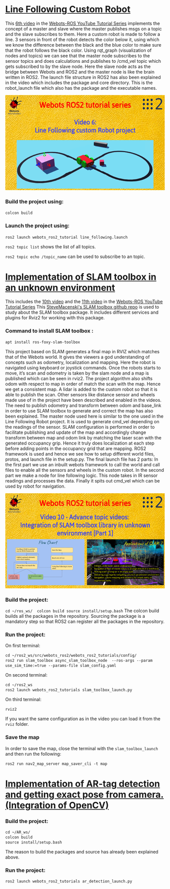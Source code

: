 # [Line Following Custom Robot](https://www.youtube.com/watch?v=ZTJa5f5F5fU)
This [6th video](https://www.youtube.com/watch?v=ZTJa5f5F5fU) in the [Webots-ROS YouTube Tutorial Series](https://www.youtube.com/watch?v=jU_FD1_zAqo&list=PLt69C9MnPchkP0ZXZOqmIGRTOch8o9GiQ) implements the concept of a master and slave where the master publishes msgs on a topic and the slave subscribes to them.  Here a custom robot is made to follow a line. 3 sensors in front of the robot detects the color below it, using which we know the difference between the black and the blue color to make sure that the robot follows the black color. Using rqt_graph (visualization of nodes and topics) we can see that the master node subscribes to the sensor topics and does calculations and publishes to /cmd_vel topic which gets subscribed to by the slave node. Here the slave node acts as the bridge between Webots and ROS2 and the master node is like the brain written in ROS2.
The launch file structure in ROS2 has also been explained in the video which includes the package and core directory. This is the robot_launch file which also has the package and the executable names. 
<p align="center"><img src="images/gsod_06.png" alt="Video 6" height="300"></p>

### Build the project using:
`colcon build`
### Launch the project using: 
``ros2 launch webots_ros2_tutorial line_following.launch``

``ros2 topic list`` shows the list of all topics. 

``ros2 topic echo /topic_name`` can be used to subscribe to an topic.

# [Implementation of SLAM toolbox in an unknown environment](https://youtu.be/3Ak3KoNhfv0)
This includes the [10th video](https://youtu.be/3Ak3KoNhfv0) and the [11th video](https://youtu.be/3Ak3KoNhfv0) in the [Webots-ROS YouTube Tutorial Series](https://www.youtube.com/watch?v=jU_FD1_zAqo&list=PLt69C9MnPchkP0ZXZOqmIGRTOch8o9GiQ)
This [SteveMacenski's SLAM toolbox github repo](https://github.com/SteveMacenski/slam_toolbox) is used to study about the SLAM toolbox package. It includes different services and plugins for Rviz2 for working with this package.

### Command to install SLAM toolbox :
```
apt install ros-foxy-slam-toolbox
```
This project based on SLAM generates a final map in RVIZ which matches that of the Webots world. It gives the viewers a god understanding of concepts such as odometry, localization and mapping. Here the robot is navigated using keyboard or joystick commands. Once the robots starts to move, it’s scan and odometry is taken by the slam node and a map is published which can be seen in rviz2. The project algorithm also shifts odom with respect to map in order of match the scan with the map. Hence we get a consistent map. A lidar is added to the custom robot so that it is able to publish the scan. Other sensors like distance sensor and wheels made use of in the project have been described and enabled in the videos. The need to publish odometry and transform between odom and base_link in order to use SLAM toolbox to generate and correct the map has also been explained. The master node used here is similar to the one used in the Line Following Robot project. It is used to generate cmd_vel depending on the readings of the sensor. SLAM configuration is performed in order to facilitate publishing and update of the map and accordingly change transform between map and odom link by matching the laser scan with the generated occupancy grip. Hence it truly does localization at each step before adding points in the occupancy grid that are mapping. ROS2 framework is used and hence we see how to setup different world files, protos, and launch file in the setup.py. The final launch file has 2 parts: In the first part we use an inbuilt webots framework to call the world and call files to enable all the sensors and wheels in the custom robot. In the second part we make a node for line following logic. This node takes in IR sensor readings and processes the data. Finally it spits out cmd_vel which can be used by robot for navigation.
<p align="center"><img src="images/gsod_10.png" alt="Video 6" height="300"></p>

### Build the project:
``
cd ~/ros_ws/ 
colcon build
source install/setup.bash
``
The colcon build builds all the packages in the repository. 
Sourcing the package is a mandatory step so that ROS2 can register all the packages in the repository.
### Run the project:
On first terminal:
```
cd ~/ros2_ws/src/webots_ros2/webots_ros2_tutorials/config/
ros2 run slam_toolbox async_slam_toolbox_node  --ros-args --param use_sim_time:=true --params-file slam_config.yaml
```
On second terminal:
```
cd ~/ros2_ws
ros2 launch webots_ros2_tutorials slam_toolbox_launch.py
```
On third terminal:
```
rviz2
``` 
If you want the same configuration as in the video you can load it from the `rviz` folder.

### Save the map
In order to save the map, close the terminal with the `slam_toolbox_launch` and then run the following:
```
ros2 run nav2_map_server map_saver_cli -t map
```
#  [Implementation of AR-tag detection and getting exact pose from camera. (Integration of OpenCV)](https://youtu.be/iLwpk1mSxKM)
### Build the project: 
```
cd ~/AR_ws/ 
colcon build
source install/setup.bash
```
The reason to build the packages and source has already been explained above.

### Run the project:
```
ros2 launch webots_ros2_tutorials ar_detection_launch.py
```
